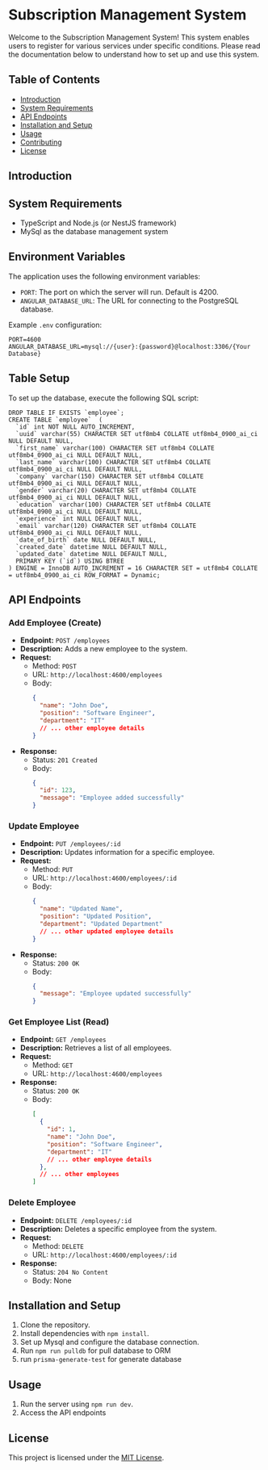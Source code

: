 # Subscription Management System

Welcome to the Subscription Management System! This system enables users to register for various services under specific conditions. Please read the documentation below to understand how to set up and use this system.

## Table of Contents
- [Introduction](#introduction)
- [System Requirements](#system-requirements)
- [API Endpoints](#api-endpoints)
- [Installation and Setup](#installation-and-setup)
- [Usage](#usage)
- [Contributing](#contributing)
- [License](#license)

## Introduction



## System Requirements

- TypeScript and Node.js (or NestJS framework)
- MySql as the database management system

## Environment Variables

The application uses the following environment variables:

- `PORT`: The port on which the server will run. Default is 4200.
- `ANGULAR_DATABASE_URL`: The URL for connecting to the PostgreSQL database.

Example `.env` configuration:

```env
PORT=4600
ANGULAR_DATABASE_URL=mysql://{user}:{password}@localhost:3306/{Your Database}
```

## Table Setup

To set up the database, execute the following SQL script:

```
DROP TABLE IF EXISTS `employee`;
CREATE TABLE `employee`  (
  `id` int NOT NULL AUTO_INCREMENT,
  `uuid` varchar(55) CHARACTER SET utf8mb4 COLLATE utf8mb4_0900_ai_ci NULL DEFAULT NULL,
  `first_name` varchar(100) CHARACTER SET utf8mb4 COLLATE utf8mb4_0900_ai_ci NULL DEFAULT NULL,
  `last_name` varchar(100) CHARACTER SET utf8mb4 COLLATE utf8mb4_0900_ai_ci NULL DEFAULT NULL,
  `company` varchar(150) CHARACTER SET utf8mb4 COLLATE utf8mb4_0900_ai_ci NULL DEFAULT NULL,
  `gender` varchar(20) CHARACTER SET utf8mb4 COLLATE utf8mb4_0900_ai_ci NULL DEFAULT NULL,
  `education` varchar(100) CHARACTER SET utf8mb4 COLLATE utf8mb4_0900_ai_ci NULL DEFAULT NULL,
  `experience` int NULL DEFAULT NULL,
  `email` varchar(120) CHARACTER SET utf8mb4 COLLATE utf8mb4_0900_ai_ci NULL DEFAULT NULL,
  `date_of_birth` date NULL DEFAULT NULL,
  `created_date` datetime NULL DEFAULT NULL,
  `updated_date` datetime NULL DEFAULT NULL,
  PRIMARY KEY (`id`) USING BTREE
) ENGINE = InnoDB AUTO_INCREMENT = 16 CHARACTER SET = utf8mb4 COLLATE = utf8mb4_0900_ai_ci ROW_FORMAT = Dynamic;

```

## API Endpoints
### Add Employee (Create)

- **Endpoint:** `POST /employees`
- **Description:** Adds a new employee to the system.
- **Request:**
  - Method: `POST`
  - URL: `http://localhost:4600/employees`
  - Body:
    ```json
    {
      "name": "John Doe",
      "position": "Software Engineer",
      "department": "IT"
      // ... other employee details
    }
    ```
- **Response:**
  - Status: `201 Created`
  - Body:
    ```json
    {
      "id": 123,
      "message": "Employee added successfully"
    }
    ```

### Update Employee

- **Endpoint:** `PUT /employees/:id`
- **Description:** Updates information for a specific employee.
- **Request:**
  - Method: `PUT`
  - URL: `http://localhost:4600/employees/:id`
  - Body:
    ```json
    {
      "name": "Updated Name",
      "position": "Updated Position",
      "department": "Updated Department"
      // ... other updated employee details
    }
    ```
- **Response:**
  - Status: `200 OK`
  - Body:
    ```json
    {
      "message": "Employee updated successfully"
    }
    ```

### Get Employee List (Read)

- **Endpoint:** `GET /employees`
- **Description:** Retrieves a list of all employees.
- **Request:**
  - Method: `GET`
  - URL: `http://localhost:4600/employees`
- **Response:**
  - Status: `200 OK`
  - Body:
    ```json
    [
      {
        "id": 1,
        "name": "John Doe",
        "position": "Software Engineer",
        "department": "IT"
        // ... other employee details
      },
      // ... other employees
    ]
    ```

### Delete Employee

- **Endpoint:** `DELETE /employees/:id`
- **Description:** Deletes a specific employee from the system.
- **Request:**
  - Method: `DELETE`
  - URL: `http://localhost:4600/employees/:id`
- **Response:**
  - Status: `204 No Content`
  - Body: None

## Installation and Setup

1. Clone the repository.
2. Install dependencies with `npm install`.
3. Set up Mysql and configure the database connection.
4. Run `npm run pulldb` for pull database to ORM
5. run `prisma-generate-test` for generate database

## Usage

1. Run the server using `npm run dev`.
2. Access the API endpoints

## License

This project is licensed under the [MIT License](LICENSE).